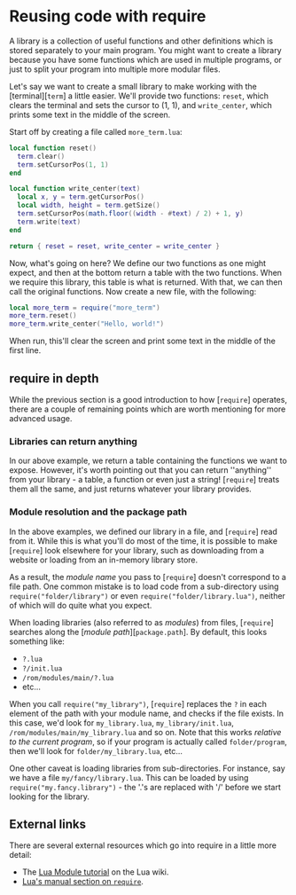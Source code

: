 # Reusing code with require

<!-- from CC:tweaked, MPL-2.0 license -->

A library is a collection of useful functions and other definitions which is stored separately to your main program. You
might want to create a library because you have some functions which are used in multiple programs, or just to split
your program into multiple more modular files.

Let's say we want to create a small library to make working with the [terminal][`term`] a little easier. We'll provide two
functions: `reset`, which clears the terminal and sets the cursor to (1, 1), and `write_center`, which prints some text
in the middle of the screen.

Start off by creating a file called `more_term.lua`:

```lua {data-snippet=more_term}
local function reset()
  term.clear()
  term.setCursorPos(1, 1)
end

local function write_center(text)
  local x, y = term.getCursorPos()
  local width, height = term.getSize()
  term.setCursorPos(math.floor((width - #text) / 2) + 1, y)
  term.write(text)
end

return { reset = reset, write_center = write_center }
```

Now, what's going on here? We define our two functions as one might expect, and then at the bottom return a table with
the two functions. When we require this library, this table is what is returned. With that, we can then call the
original functions. Now create a new file, with the following:

```lua {data-mount=more_term:more_term.lua}
local more_term = require("more_term")
more_term.reset()
more_term.write_center("Hello, world!")
```

When run, this'll clear the screen and print some text in the middle of the first line.

## require in depth

While the previous section is a good introduction to how [`require`] operates, there are a couple of remaining points
which are worth mentioning for more advanced usage.

### Libraries can return anything

In our above example, we return a table containing the functions we want to expose. However, it's worth pointing out
that you can return ''anything'' from your library - a table, a function or even just a string! [`require`] treats them
all the same, and just returns whatever your library provides.

### Module resolution and the package path

In the above examples, we defined our library in a file, and [`require`] read from it. While this is what you'll do most
of the time, it is possible to make [`require`] look elsewhere for your library, such as downloading from a website or
loading from an in-memory library store.

As a result, the *module name* you pass to [`require`] doesn't correspond to a file path. One common mistake is to load
code from a sub-directory using `require("folder/library")` or even `require("folder/library.lua")`, neither of which
will do quite what you expect.

When loading libraries (also referred to as *modules*) from files, [`require`] searches along the [*module
path*][`package.path`]. By default, this looks something like:

* `?.lua`
* `?/init.lua`
* `/rom/modules/main/?.lua`
* etc...

When you call `require("my_library")`, [`require`] replaces the `?` in each element of the path with your module name, and
checks if the file exists. In this case, we'd look for `my_library.lua`, `my_library/init.lua`,
`/rom/modules/main/my_library.lua` and so on. Note that this works *relative to the current program*, so if your
program is actually called `folder/program`, then we'll look for `folder/my_library.lua`, etc...

One other caveat is loading libraries from sub-directories. For instance, say we have a file
`my/fancy/library.lua`. This can be loaded by using `require("my.fancy.library")` - the '.'s are replaced with '/'
before we start looking for the library.

## External links

There are several external resources which go into require in a little more detail:

* The [Lua Module tutorial](http://lua-users.org/wiki/ModulesTutorial) on the Lua wiki.
* [Lua's manual section on `require`](https://www.lua.org/manual/5.1/manual.html#pdf-require).
